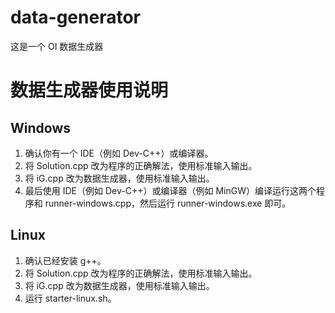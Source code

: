 # data-generator
这是一个 OI 数据生成器

# 数据生成器使用说明
## Windows
1. 确认你有一个 IDE（例如 Dev-C++）或编译器。
1. 将 Solution.cpp 改为程序的正确解法，使用标准输入输出。
2. 将 iG.cpp 改为数据生成器，使用标准输入输出。
3. 最后使用 IDE（例如 Dev-C++）或编译器（例如 MinGW）编译运行这两个程序和 runner-windows.cpp，然后运行 runner-windows.exe 即可。

## Linux
1. 确认已经安装 g++。
1. 将 Solution.cpp 改为程序的正确解法，使用标准输入输出。
2. 将 iG.cpp 改为数据生成器，使用标准输入输出。
3. 运行 starter-linux.sh。